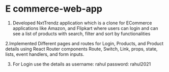 # E commerce-web-app
1. Developed NxtTrendz application which is a clone for ECommerce applications like Amazon, and Flipkart where users can login and can see a list of products with search, filter and sort by functionalities

2.Implemented Different pages and routes for Login, Products, and Product details using React Router components Route, Switch, Link, props, state, lists, event handlers, and form inputs.

3. For Login use the details as
   username: rahul
   password: rahul2021

